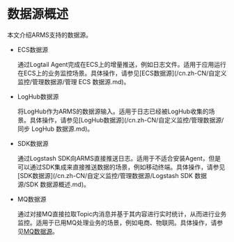 # 数据源概述

本文介绍ARMS支持的数据源。

-   ECS数据源

    通过Logtail Agent完成在ECS上的增量推送，例如日志文件。适用于应用运行在ECS上的业务监控场景。具体操作，请参见[ECS数据源](/cn.zh-CN/自定义监控/管理数据源/管理 ECS 数据源.md)。

-   LogHub数据源

    将LogHub作为ARMS的数据源输入。适用于日志已经被LogHub收集的场景。具体操作，请参见[LogHub数据源](/cn.zh-CN/自定义监控/管理数据源/同步 LogHub 数据源.md)。

-   SDK数据源

    通过Logstash SDK向ARMS直接推送日志。适用于不适合安装Agent，但是可以通过SDK集成来直接推送数据的场景，例如移动终端。具体操作，请参见[SDK数据源](/cn.zh-CN/自定义监控/管理数据源/Logstash SDK 数据源/SDK 数据源概述.md)。

-   MQ数据源

    通过对接MQ直接拉取Topic内消息并基于其内容进行实时统计，从而进行业务监控。适用于已用MQ处理业务的场景，例如电商、物联网。具体操作，请参见[MQ数据源](/cn.zh-CN/自定义监控/管理数据源/MQ数据源.md)。


